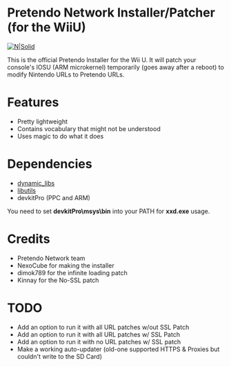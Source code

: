 # Pretendo Network Installer/Patcher (for the WiiU)

[![N|Solid](https://camo.githubusercontent.com/b98196c2347796d66fa669e8510749665ec80ba0/68747470733a2f2f692e696d6775722e636f6d2f5839346237574b2e706e67)](https://pretendo.cc)



This is the official Pretendo Installer for the Wii U. It will patch your console's IOSU (ARM microkernel) temporarily (goes away after a reboot) to modify Nintendo URLs to Pretendo URLs.

# Features
- Pretty lightweight
- Contains vocabulary that might not be understood
- Uses magic to do what it does

# Dependencies
- [dynamic_libs](https://github.com/Maschell/dynamic_libs/)
- [libutils](https://github.com/Maschell/libutils/)
- devkitPro (PPC and ARM)

You need to set **devkitPro\msys\bin** into your PATH for **xxd.exe** usage.
  
# Credits
- Pretendo Network team
- NexoCube for making the installer
- dimok789 for the infinite loading patch
- Kinnay for the No-SSL patch

# TODO

- Add an option to run it with all URL patches w/out SSL Patch
- Add an option to run it with all URL patches w/ SSL Patch
- Add an option to run it with no URL patches w/ SSL patch
- Make a working auto-updater (old-one supported HTTPS & Proxies but couldn't write to the SD Card)